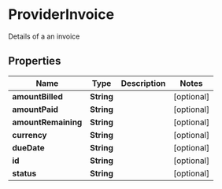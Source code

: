 

# ProviderInvoice

Details of a an invoice

## Properties

| Name | Type | Description | Notes |
|------------ | ------------- | ------------- | -------------|
|**amountBilled** | **String** |  |  [optional] |
|**amountPaid** | **String** |  |  [optional] |
|**amountRemaining** | **String** |  |  [optional] |
|**currency** | **String** |  |  [optional] |
|**dueDate** | **String** |  |  [optional] |
|**id** | **String** |  |  [optional] |
|**status** | **String** |  |  [optional] |



